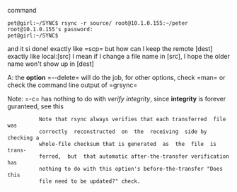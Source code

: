 command

```
pet@girl:~/SYNC$ rsync -r source/ root@10.1.0.155:~/peter
root@10.1.0.155's password: 
pet@girl:~/SYNC$ 
```

and it si done! exactly like =scp= 
but how can I keep the remote [dest] exactly like local:[src]
I mean if I change a file name in [src], I hope the older name won't show up in [dest]

A: the **option** =--delete= will do the job, for other options, check =man= or check the command line output of
=grsync=

Note: =-c= has nothing to do with *verify integrity*, since **integrity** is forever guranteed, see this 

              Note that rsync always verifies that each transferred  file  was
              correctly  reconstructed  on  the  receiving  side by checking a
              whole-file checksum that is generated  as  the  file  is  trans-
              ferred,  but  that automatic after-the-transfer verification has
              nothing to do with this option's before-the-transfer "Does  this
              file need to be updated?" check.
